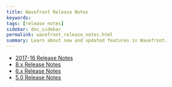 ```yaml
---
title: Wavefront Release Notes
keywords:
tags: [release notes]
sidebar: doc_sidebar
permalink: wavefront_release_notes.html
summary: Learn about new and updated features in Wavefront.
---
```


- [2017-16 Release Notes](2017_16_release_notes)
- [8.x Release Notes](8x_release_notes)
- [6.x Release Notes](6x_release_notes)
- [5.0 Release Notes](50_release_notes)


